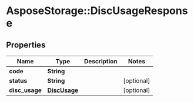 # AsposeStorage::DiscUsageResponse

## Properties
Name | Type | Description | Notes
------------ | ------------- | ------------- | -------------
**code** | **String** |  | 
**status** | **String** |  | [optional] 
**disc_usage** | [**DiscUsage**](DiscUsage.md) |  | [optional] 


